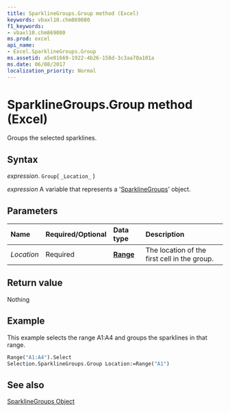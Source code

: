 ```yaml
---
title: SparklineGroups.Group method (Excel)
keywords: vbaxl10.chm869080
f1_keywords:
- vbaxl10.chm869080
ms.prod: excel
api_name:
- Excel.SparklineGroups.Group
ms.assetid: a5e01669-1922-4b26-158d-3c3aa70a101a
ms.date: 06/08/2017
localization_priority: Normal
---
```



# SparklineGroups.Group method (Excel)

Groups the selected sparklines.


## Syntax

_expression_. `Group`( `_Location_` )

_expression_ A variable that represents a '[SparklineGroups](Excel.SparklineGroups.md)' object.


## Parameters



|Name|Required/Optional|Data type|Description|
|:-----|:-----|:-----|:-----|
| _Location_|Required| **[Range](Excel.Range(object).md)**|The location of the first cell in the group.|

## Return value

Nothing


## Example

This example selects the range A1:A4 and groups the sparklines in that range.


```vb
Range("A1:A4").Select 
Selection.SparklineGroups.Group Location:=Range("A1")
```


## See also


[SparklineGroups Object](Excel.SparklineGroups.md)

